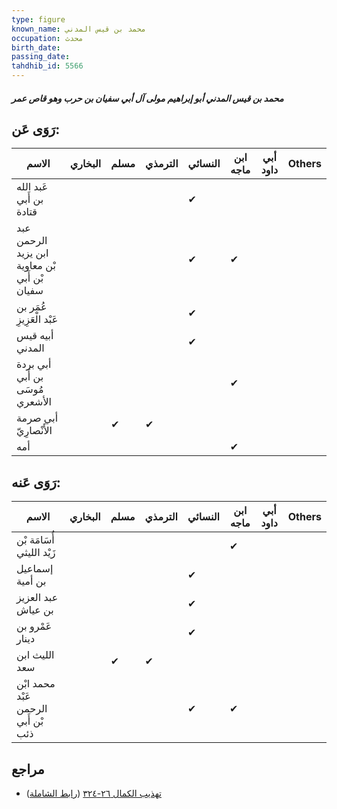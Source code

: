 ```yaml
---
type: figure
known_name: محمد بن قيس المدني
occupation: محدث
birth_date:
passing_date:
tahdhib_id: 5566
---
```

##### محمد بن قيس المدني أبو إبراهيم مولى آل أبي سفيان بن حرب وهو قاص عمر

## رَوَى عَن:
| الاسم                                         | البخاري | مسلم | الترمذي | النسائي | ابن ماجه | أبي داود | Others |
| --------------------------------------------- | ------- | ---- | ------- | ------- | -------- | -------- | ------ |
| عَبد الله بن أَبي قتادة                       |         |      |         | ✔       |          |          |        |
| عبد الرحمن ابن يزيد بْن معاوية بْن أَبي سفيان |         |      |         | ✔       | ✔        |          |        |
| عُمَر بن عَبْد الْعَزِيزِ                     |         |      |         | ✔       |          |          |        |
| أبيه قيس المدني                               |         |      |         | ✔       |          |          |        |
| أبي بردة بن أَبي مُوسَى الأشعري               |         |      |         |         | ✔        |          |        |
| أبي صرمة الأَنْصارِيّ                         |         | ✔    | ✔       |         |          |          |        |
| أمه                                           |         |      |         |         | ✔        |          |        |
## رَوَى عَنه:
| الاسم                               | البخاري | مسلم | الترمذي | النسائي | ابن ماجه | أبي داود | Others |
| ----------------------------------- | ------- | ---- | ------- | ------- | -------- | -------- | ------ |
| أُسَامَة بْن زَيْد الليثي           |         |      |         |         | ✔        |          |        |
| إسماعيل بن أمية                     |         |      |         | ✔       |          |          |        |
| عبد العزيز بن عياش                  |         |      |         | ✔       |          |          |        |
| عَمْرو بن دينار                     |         |      |         | ✔       |          |          |        |
| الليث ابن سعد                       |         | ✔    | ✔       |         |          |          |        |
| محمد ابْن عَبْد الرحمن بْن أَبي ذئب |         |      |         | ✔       | ✔        |          |        |
## مراجع
- [تهذيب الكمال ٢٦-٣٢٤](obsidian://open?vault=Tahdhib-al-Kamal&file=Figures/٥٥٦٦-محمد%20بن%20قيس%20المدني%20أبو%20إبراهيم%20مولى%20آل%20أبي%20سفيان%20بن%20حرب%20وهو%20قاص%20عمر) ([رابط الشاملة](https://shamela.ws/book/3722/14072))